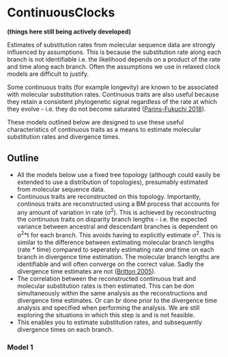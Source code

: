 # ContinuousClocks

**(things here still being actively developed)**

Estimates of substitution rates from molecular sequence data are strongly influenced by assumptions. This is because the substitution rate along each branch is not identifiable i.e. the likelihood depends on a product of the rate and time along each branch. Often the assumptions we use in relaxed clock models are difficult to justify.  

Some continuous traits (for example longevity) are known to be associated with molecular substitution rates. Continuous traits are also useful because they retain a consistent phylogenetic signal regardless of the rate at which they evolve - i.e. they do not become saturated ([Parins-Fukuchi 2018](https://doi.org/10.1093/sysbio/syx072)). 

These models outlined below are designed to use these useful characteristics of continuous traits as a means to estimate molecular substitution rates and divergence times.

## Outline

- All the models below use a fixed tree topology (although could easily be extended to use a distribution of topologies), presumably estimated from molecular sequence data.
- Continuous traits are reconstructed on this topology. Importantly, continous traits are reconstructed using a BM process that accounts for any amount of variation in rate (σ<sup>2</sup>). This is achieved by reconstructing the continuous traits on disparity branch lengths - i.e. the expected variance between ancestral and descendant branches is dependent on σ<sup>2</sup>*t for each branch. This avoids having to explicitly estimate σ<sup>2</sup>. This is similar to the difference between estimating molecular branch lengths (rate * time) compared to seperately estimating rate _and_ time on each branch in divergence time estimation. The molecular branch lengths are identifiable and will often converge on the correct value. Sadly the divergence time estimates are not ([Britton 2005](https://doi.org/10.1080/10635150590947311)).
- The correlation between the reconstructed continuous trait and molecular substitution rates is then estimated. This can be don simultaneously within the same analysis as the reconstructions and divergence time estimates. Or can br done prior to the divergence time analysis and specified when performing the analysis. We are still exploring the situations in which this step is and is not feasible.  
- This enables you to estimate substitution rates, and subsequently divergence times on each branch. 

### Model 1










